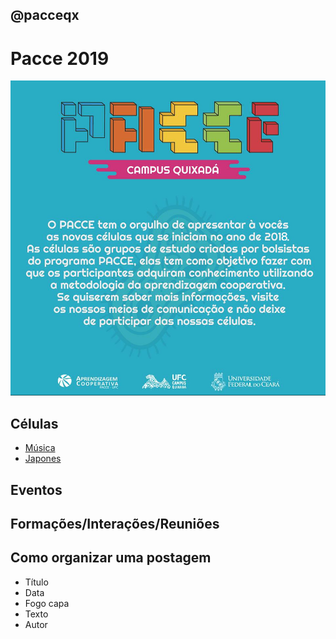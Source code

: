 ## @pacceqx
# Pacce 2019

![](capa.jpg)

## Células

- [Música](celulas/musica/Readme.md#pacceqx)
- [Japones](celulas/japones/Readme.md#pacceqx)

## Eventos


## Formações/Interações/Reuniões


## Como organizar uma postagem

- Título
- Data
- Fogo capa
- Texto
- Autor